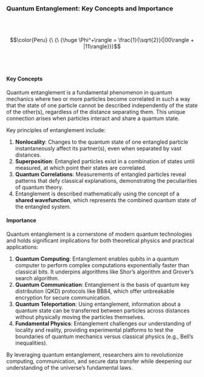 
### Quantum Entanglement: Key Concepts and Importance



<br>
<br>

$$\color{Peru} {\ {\ {\huge \Phi^+\rangle = \frac{1}{\sqrt{2}}(|00\rangle + |11\rangle}}}$$


<br>
<br>





#### Key Concepts  

Quantum entanglement is a fundamental phenomenon in quantum mechanics where two or more particles become correlated in such a way that the state of one particle cannot be described independently of the state of the other(s), regardless of the distance separating them. This unique connection arises when particles interact and share a quantum state.


Key principles of entanglement include:  

1. **Nonlocality**: Changes to the quantum state of one entangled particle instantaneously affect its partner(s), even when separated by vast distances.  
2. **Superposition**: Entangled particles exist in a combination of states until measured, at which point their states are correlated.  
3. **Quantum Correlations**: Measurements of entangled particles reveal patterns that defy classical explanations, demonstrating the peculiarities of quantum theory.
4. Entanglement is described mathematically using the concept of a **shared wavefunction**, which represents the combined quantum state of the entangled system.  


#### Importance  
Quantum entanglement is a cornerstone of modern quantum technologies and holds significant implications for both theoretical physics and practical applications:  

1. **Quantum Computing**: Entanglement enables qubits in a quantum computer to perform complex computations exponentially faster than classical bits. It underpins algorithms like Shor’s algorithm and Grover’s search algorithm.  
2. **Quantum Communication**: Entanglement is the basis of quantum key distribution (QKD) protocols like BB84, which offer unbreakable encryption for secure communication.  
3. **Quantum Teleportation**: Using entanglement, information about a quantum state can be transferred between particles across distances without physically moving the particles themselves.  
4. **Fundamental Physics**: Entanglement challenges our understanding of locality and reality, providing experimental platforms to test the boundaries of quantum mechanics versus classical physics (e.g., Bell’s inequalities).  

By leveraging quantum entanglement, researchers aim to revolutionize computing, communication, and secure data transfer while deepening our understanding of the universe’s fundamental laws.




